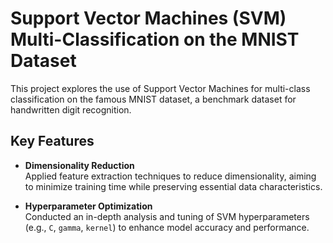 # **Support Vector Machines (SVM) Multi-Classification on the MNIST Dataset**

This project explores the use of Support Vector Machines for multi-class classification on the famous MNIST dataset, a benchmark dataset for handwritten digit recognition.

## **Key Features**
- **Dimensionality Reduction**  
  Applied feature extraction techniques to reduce dimensionality, aiming to minimize training time while preserving essential data characteristics.

- **Hyperparameter Optimization**  
  Conducted an in-depth analysis and tuning of SVM hyperparameters (e.g., `C`, `gamma`, `kernel`) to enhance model accuracy and performance.
